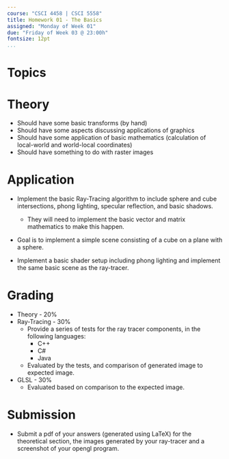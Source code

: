 ```yaml
---
course: "CSCI 4458 | CSCI 5558"
title: Homework 01 - The Basics
assigned: "Monday of Week 01"
due: "Friday of Week 03 @ 23:00h"
fontsize: 12pt
...
```


# Topics

# Theory
* Should have some basic transforms (by hand)
* Should have some aspects discussing applications of graphics
* Should have some application of basic mathematics (calculation of local-world and world-local coordinates)
* Should have something to do with raster images

# Application

* Implement the basic Ray-Tracing algorithm to include sphere and cube intersections, phong lighting, specular reflection, and basic shadows.
  - They will need to implement the basic vector and matrix mathematics to make this happen.

* Goal is to implement a simple scene consisting of a cube on a plane with a sphere.

* Implement a basic shader setup including phong lighting and implement the same basic scene as the ray-tracer.

# Grading

* Theory - 20%
* Ray-Tracing - 30%
  - Provide a series of tests for the ray tracer components, in the following languages:
    * C++
    * C#
    * Java
  - Evaluated by the tests, and comparison of generated image to expected image.
* GLSL - 30%
  - Evaluated based on comparison to the expected image.

# Submission

* Submit a pdf of your answers (generated using LaTeX) for the theoretical section, the images generated by your ray-tracer and a screenshot of your opengl program.
